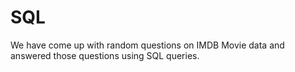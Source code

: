 # SQL
We have come up with random questions on IMDB Movie data and answered those questions using SQL queries.
